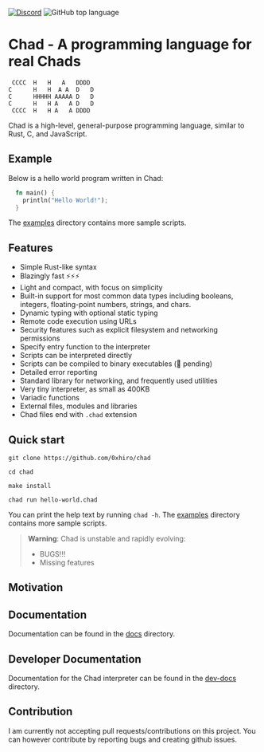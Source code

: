 [![Discord](https://img.shields.io/discord/1018936651612967043)](https://discord.gg/yMEKS2hk)
![GitHub top language](https://img.shields.io/github/languages/top/0xhiro/chad)

# Chad - A programming language for real Chads

```
 CCCC  H   H   A   DDDD
C      H   H  A A  D   D
C      HHHHH AAAAA D   D
C      H   H A   A D   D
 CCCC  H   H A   A DDDD
```

Chad is a high-level, general-purpose programming language, similar to Rust, C, and JavaScript.

## Example

Below is a hello world program written in Chad:

```rust
  fn main() {
    println("Hello World!");
  }
```

The [examples](https://github.com/0xhiro/chad/tree/master/examples) directory contains more sample scripts.

## Features

* Simple Rust-like syntax
* Blazingly fast ⚡⚡⚡
* Light and compact, with focus on simplicity
* Built-in support for most common data types including booleans, integers, floating-point numbers, strings, and chars.
* Dynamic typing with optional static typing
* Remote code execution using URLs
* Security features such as explicit filesystem and networking permissions 
* Specify entry function to the interpreter
* Scripts can be interpreted directly
* Scripts can be compiled to binary executables (🚧 pending)
* Detailed error reporting
* Standard library for networking, and frequently used utilities
* Very tiny interpreter, as small as 400KB
* Variadic functions
* External files, modules and libraries
* Chad files end with `.chad` extension

## Quick start

```
git clone https://github.com/0xhiro/chad
```

```
cd chad
```

```
make install
```

```
chad run hello-world.chad
```


You can print the help text by running `chad -h`.
The [examples](https://github.com/0xhiro/chad/tree/master/examples) directory contains more sample scripts.


> **Warning**: Chad is unstable and rapidly evolving:
> * BUGS!!!
> * Missing features

## Motivation

## Documentation

Documentation can be found in the [docs](https://github.com/0xhiro/chad/tree/master/docs) directory.

## Developer Documentation

Documentation for the Chad interpreter can be found in the [dev-docs](https://github.com/0xhiro/chad/tree/master/dev-docs) directory.

## Contribution

I am currently not accepting pull requests/contributions on this project. You can however contribute by reporting bugs and creating github issues.